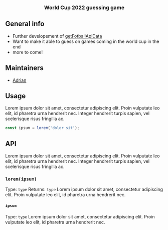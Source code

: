 <h3 align="center">World Cup 2022 guessing game</h3>

## General info
* Further developement of [getFotballApiData](https://github.com/Vigdals/getFotballApiData)
* Want to make it able to guess on games coming in the world cup in the end
* more to come!

## Maintainers
* [Adrian](https://github.com/vigdals)

## Usage
Lorem ipsum dolor sit amet, consectetur adipiscing elit. Proin vulputate leo elit, id pharetra urna hendrerit nec. Integer hendrerit turpis sapien, vel scelerisque risus fringilla ac.
```javascript
const ipsum = lorem('dolor sit');
```
## API
Lorem ipsum dolor sit amet, consectetur adipiscing elit. Proin vulputate leo elit, id pharetra urna hendrerit nec. Integer hendrerit turpis sapien, vel scelerisque risus fringilla ac.
### `lorem(ipsum)`
Type: `type`
Returns: `type`
Lorem ipsum dolor sit amet, consectetur adipiscing elit. Proin vulputate leo elit, id pharetra urna hendrerit nec.
#### `ipsum`
Type: `type`
Lorem ipsum dolor sit amet, consectetur adipiscing elit. Proin vulputate leo elit, id pharetra urna hendrerit nec.
